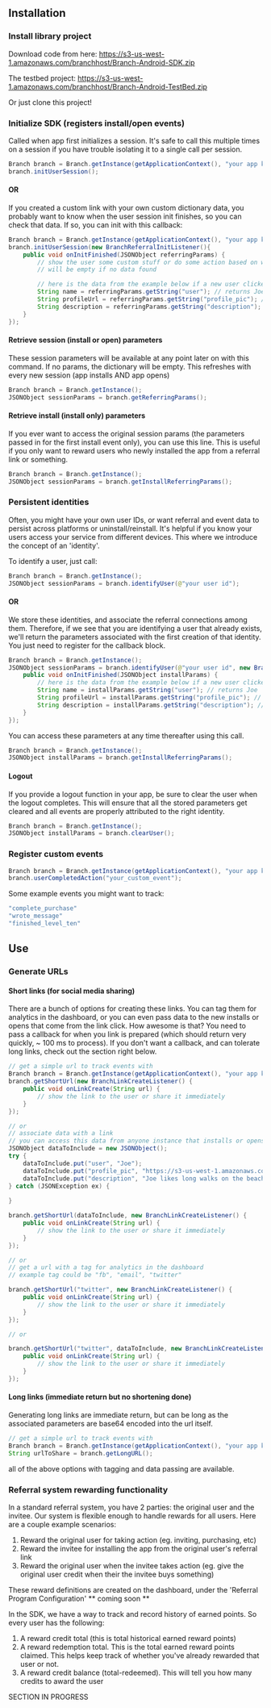 ## Installation

### Install library project

Download code from here:
https://s3-us-west-1.amazonaws.com/branchhost/Branch-Android-SDK.zip

The testbed project:
https://s3-us-west-1.amazonaws.com/branchhost/Branch-Android-TestBed.zip

Or just clone this project!

### Initialize SDK (registers install/open events)

Called when app first initializes a session. It's safe to call this multiple times on a session if you have trouble isolating it to a single call per session.
```java
Branch branch = Branch.getInstance(getApplicationContext(), "your app key");
branch.initUserSession();
```

#### OR

If you created a custom link with your own custom dictionary data, you probably want to know when the user session init finishes, so you can check that data. If so, you can init with this callback:
```java
Branch branch = Branch.getInstance(getApplicationContext(), "your app key");
branch.initUserSession(new BranchReferralInitListener(){
	public void onInitFinished(JSONObject referringParams) {
		// show the user some custom stuff or do some action based on what data you associate with a link
		// will be empty if no data found

		// here is the data from the example below if a new user clicked on Joe's link and installed the app
		String name = referringParams.getString("user"); // returns Joe
		String profileUrl = referringParams.getString("profile_pic"); // returns https://s3-us-west-1.amazonaws.com/myapp/joes_pic.jpg
		String description = referringParams.getString("description"); // returns Joe likes long walks on the beach...
	}
});
```

#### Retrieve session (install or open) parameters

These session parameters will be available at any point later on with this command. If no params, the dictionary will be empty. This refreshes with every new session (app installs AND app opens)
```java
Branch branch = Branch.getInstance();
JSONObject sessionParams = branch.getReferringParams(); 
```

#### Retrieve install (install only) parameters

If you ever want to access the original session params (the parameters passed in for the first install event only), you can use this line. This is useful if you only want to reward users who newly installed the app from a referral link or something.
```java
Branch branch = Branch.getInstance();
JSONObject sessionParams = branch.getInstallReferringParams(); 
```

### Persistent identities

Often, you might have your own user IDs, or want referral and event data to persist across platforms or uninstall/reinstall. It's helpful if you know your users access your service from different devices. This where we introduce the concept of an 'identity'.

To identify a user, just call:
```java
Branch branch = Branch.getInstance();
JSONObject sessionParams = branch.identifyUser(@"your user id"); 
```

#### OR

We store these identities, and associate the referral connections among them. Therefore, if we see that you are identifying a user that already exists, we'll return the parameters associated with the first creation of that identity. You just need to register for the callback block.

```java
Branch branch = Branch.getInstance();
JSONObject sessionParams = branch.identifyUser(@"your user id", new BranchReferralInitListener() {
	public void onInitFinished(JSONObject installParams) {
		// here is the data from the example below if a new user clicked on Joe's link and installed the app
		String name = installParams.getString("user"); // returns Joe
		String profileUrl = installParams.getString("profile_pic"); // returns https://s3-us-west-1.amazonaws.com/myapp/joes_pic.jpg
		String description = installParams.getString("description"); // returns Joe likes long walks on the beach...
	}
});
```

You can access these parameters at any time thereafter using this call.
```java
Branch branch = Branch.getInstance();
JSONObject installParams = branch.getInstallReferringParams();
```

#### Logout

If you provide a logout function in your app, be sure to clear the user when the logout completes. This will ensure that all the stored parameters get cleared and all events are properly attributed to the right identity.

```java
Branch branch = Branch.getInstance();
JSONObject installParams = branch.clearUser();
```


### Register custom events

```java
Branch branch = Branch.getInstance(getApplicationContext(), "your app key");
branch.userCompletedAction("your_custom_event"); 
```

Some example events you might want to track:
```java
"complete_purchase"
"wrote_message"
"finished_level_ten"
```

## Use

### Generate URLs

#### Short links (for social media sharing)

There are a bunch of options for creating these links. You can tag them for analytics in the dashboard, or you can even pass data to the new installs or opens that come from the link click. How awesome is that? You need to pass a callback for when you link is prepared (which should return very quickly, ~ 100 ms to process). If you don't want a callback, and can tolerate long links, check out the section right below.

```java
// get a simple url to track events with
Branch branch = Branch.getInstance(getApplicationContext(), "your app key");
branch.getShortUrl(new BranchLinkCreateListener() {
	public void onLinkCreate(String url) {
		// show the link to the user or share it immediately
	}
});

// or 
// associate data with a link
// you can access this data from anyone instance that installs or opens the app from this link (amazing...)
JSONObject dataToInclude = new JSONObject();
try {
	dataToInclude.put("user", "Joe");
	dataToInclude.put("profile_pic", "https://s3-us-west-1.amazonaws.com/myapp/joes_pic.jpg");
	dataToInclude.put("description", "Joe likes long walks on the beach...")
} catch (JSONException ex) {
	
}

branch.getShortUrl(dataToInclude, new BranchLinkCreateListener() {
	public void onLinkCreate(String url) {
		// show the link to the user or share it immediately
	}
});

// or 
// get a url with a tag for analytics in the dashboard
// example tag could be "fb", "email", "twitter"

branch.getShortUrl("twitter", new BranchLinkCreateListener() {
	public void onLinkCreate(String url) {
		// show the link to the user or share it immediately
	}
});

// or

branch.getShortUrl("twitter", dataToInclude, new BranchLinkCreateListener() {
	public void onLinkCreate(String url) {
		// show the link to the user or share it immediately
	}
});
```

#### Long links (immediate return but no shortening done)

Generating long links are immediate return, but can be long as the associated parameters are base64 encoded into the url itself.

```java
// get a simple url to track events with
Branch branch = Branch.getInstance(getApplicationContext(), "your app key");
String urlToShare = branch.getLongURL();
```

all of the above options with tagging and data passing are available.

### Referral system rewarding functionality

In a standard referral system, you have 2 parties: the original user and the invitee. Our system is flexible enough to handle rewards for all users. Here are a couple example scenarios:
1) Reward the original user for taking action (eg. inviting, purchasing, etc)
2) Reward the invitee for installing the app from the original user's referral link
3) Reward the original user when the invitee takes action (eg. give the original user credit when their the invitee buys something)

These reward definitions are created on the dashboard, under the 'Referral Program Configuration' ** coming soon **

In the SDK, we have a way to track and record history of earned points. So every user has the following:
1) A reward credit total (this is total historical earned reward points)
2) A reward redemption total. This is the total earned reward points claimed. This helps keep track of whether you've already rewarded that user or not.
3) A reward credit balance (total-redeemed). This will tell you how many credits to award the user

SECTION IN PROGRESS
